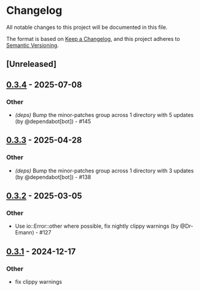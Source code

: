 # Changelog

All notable changes to this project will be documented in this file.

The format is based on [Keep a Changelog](https://keepachangelog.com/en/1.0.0/),
and this project adheres to [Semantic Versioning](https://semver.org/spec/v2.0.0.html).

## [Unreleased]

## [0.3.4](https://github.com/Dr-Emann/applesauce/compare/resource-fork-v0.3.3...resource-fork-v0.3.4) - 2025-07-08

### Other
- *(deps)* Bump the minor-patches group across 1 directory with 5 updates (by @dependabot[bot]) - #145

## [0.3.3](https://github.com/Dr-Emann/applesauce/compare/resource-fork-v0.3.2...resource-fork-v0.3.3) - 2025-04-28

### Other
- *(deps)* Bump the minor-patches group across 1 directory with 3 updates (by @dependabot[bot]) - #138

## [0.3.2](https://github.com/Dr-Emann/applesauce/compare/resource-fork-v0.3.1...resource-fork-v0.3.2) - 2025-03-05

### Other
- Use io::Error::other where possible, fix nightly clippy warnings (by @Dr-Emann) - #127

## [0.3.1](https://github.com/Dr-Emann/applesauce/compare/resource-fork-v0.3.0...resource-fork-v0.3.1) - 2024-12-17

### Other

- fix clippy warnings
